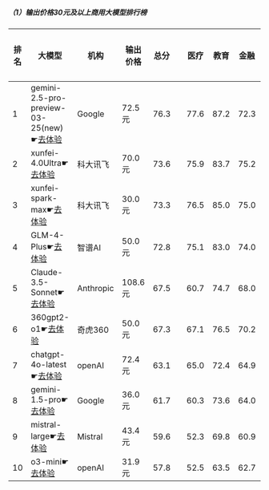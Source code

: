 ##### （1）输出价格30元及以上商用大模型排行榜
|排名|大模型|机构|输出价格|总分| |医疗|教育|金融|法律|行政公务|心理健康|推理与数学计算|语言与指令遵从|
|---|-----|---|-------|---|-|----|---|---|---|------|-------|-----------|------------|
|1|gemini-2.5-pro-preview-03-25(new)☛[去体验](https://easyllm.site/static/modelcompare.html?type=proprietary)|Google|72.5元|76.3| |        77.6|87.2|72.3|53.3|        90.0|52.5|        92.5|84.8|
|2|xunfei-4.0Ultra☛[去体验](https://easyllm.site/static/modelcompare.html?type=proprietary)|科大讯飞|70.0元|73.6| |        75.9|83.7|75.2|64.0|        68.7|61.2|        78.0|82.3|
|3|xunfei-spark-max☛[去体验](https://easyllm.site/static/modelcompare.html?type=proprietary)|科大讯飞|30.0元|73.3| |        76.5|85.0|75.0|65.3|        69.0|59.0|        77.7|79.3|
|4|GLM-4-Plus☛[去体验](https://easyllm.site/static/modelcompare.html?type=proprietary)|智谱AI|50.0元|72.8| |        75.1|83.0|74.0|61.3|        71.8|59.0|        74.7|83.5|
|5|Claude-3.5-Sonnet☛[去体验](https://easyllm.site/static/modelcompare.html?type=proprietary)|Anthropic|108.6元|67.5| |        60.7|74.7|68.0|50.9|        80.0|40.5|        80.1|85.3|
|6|360gpt2-o1☛[去体验](https://easyllm.site/static/modelcompare.html?type=proprietary)|奇虎360|50.0元|67.3| |        67.1|76.5|70.2|47.7|        70.0|52.0|        77.9|77.4|
|7|chatgpt-4o-latest☛[去体验](https://easyllm.site/static/modelcompare.html?type=proprietary)|openAI|72.4元|63.1| |        65.0|72.4|64.9|37.0|        56.0|49.5|        78.9|80.8|
|8|gemini-1.5-pro☛[去体验](https://easyllm.site/static/modelcompare.html?type=proprietary)|Google|36.0元|61.7| |        60.3|73.6|64.0|33.9|        52.0|50.8|        81.5|77.8|
|9|mistral-large☛[去体验](https://easyllm.site/static/modelcompare.html?type=proprietary)|Mistral|43.4元|59.6| |        52.3|69.8|60.9|32.6|        59.0|47.1|        77.5|77.3|
|10|o3-mini☛[去体验](https://easyllm.site/static/modelcompare.html?type=proprietary)|openAI|31.9元|57.8| |        52.5|63.5|62.7|30.3|        52.0|42.5|        84.4|74.8|
    
